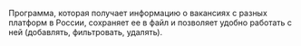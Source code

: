 Программа, которая получает информацию о вакансиях с разных платформ в России, 
сохраняет ее в файл и позволяет удобно работать с ней (добавлять, фильтровать, удалять).